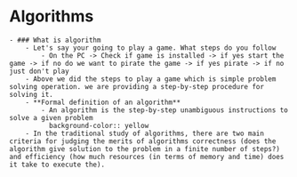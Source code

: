# Algorithms
	- ### What is algorithm
		- Let's say your going to play a game. What steps do you follow
			- On the PC -> Check if game is installed -> if yes start the game -> if no do we want to pirate the game -> if yes pirate -> if no just don't play
		- Above we did the steps to play a game which is simple problem solving operation. we are providing a step-by-step procedure for solving it.
		- **Formal definition of an algorithm**
			- An algorithm is the step-by-step unambiguous instructions to solve a given problem
			  background-color:: yellow
		- In the traditional study of algorithms, there are two main criteria for judging the merits of algorithms correctness (does the algorithm give solution to the problem in a finite number of steps?) and efficiency (how much resources (in terms of memory and time) does it take to execute the).